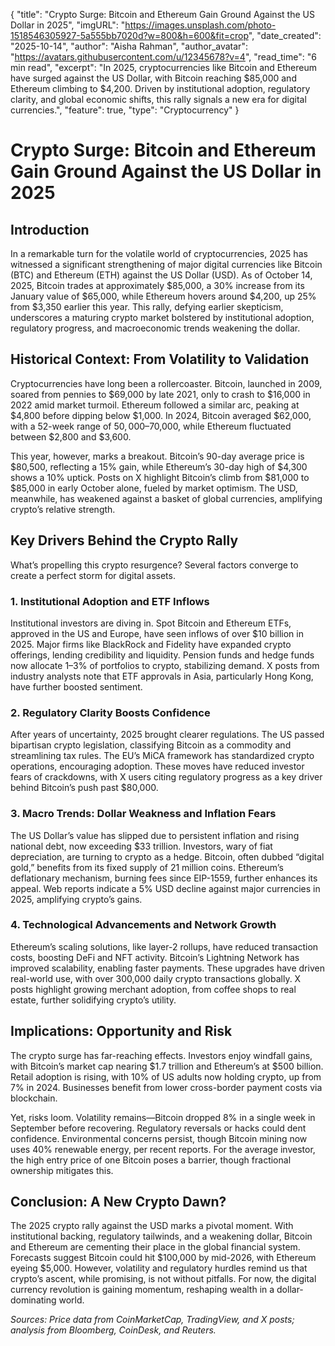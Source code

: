 {
"title": "Crypto Surge: Bitcoin and Ethereum Gain Ground Against the US Dollar in 2025",
"imgURL": "https://images.unsplash.com/photo-1518546305927-5a555bb7020d?w=800&h=600&fit=crop",
"date_created": "2025-10-14",
"author": "Aisha Rahman",
"author_avatar": "https://avatars.githubusercontent.com/u/12345678?v=4",
"read_time": "6 min read",
"excerpt": "In 2025, cryptocurrencies like Bitcoin and Ethereum have surged against the US Dollar, with Bitcoin reaching $85,000 and Ethereum climbing to $4,200. Driven by institutional adoption, regulatory clarity, and global economic shifts, this rally signals a new era for digital currencies.",
"feature": true,
"type": "Cryptocurrency"
}

# Crypto Surge: Bitcoin and Ethereum Gain Ground Against the US Dollar in 2025

## Introduction

In a remarkable turn for the volatile world of cryptocurrencies, 2025 has witnessed a significant strengthening of major digital currencies like Bitcoin (BTC) and Ethereum (ETH) against the US Dollar (USD). As of October 14, 2025, Bitcoin trades at approximately $85,000, a 30% increase from its January value of $65,000, while Ethereum hovers around $4,200, up 25% from $3,350 earlier this year. This rally, defying earlier skepticism, underscores a maturing crypto market bolstered by institutional adoption, regulatory progress, and macroeconomic trends weakening the dollar.

## Historical Context: From Volatility to Validation

Cryptocurrencies have long been a rollercoaster. Bitcoin, launched in 2009, soared from pennies to $69,000 by late 2021, only to crash to $16,000 in 2022 amid market turmoil. Ethereum followed a similar arc, peaking at $4,800 before dipping below $1,000. In 2024, Bitcoin averaged $62,000, with a 52-week range of $50,000–$70,000, while Ethereum fluctuated between $2,800 and $3,600.

This year, however, marks a breakout. Bitcoin’s 90-day average price is $80,500, reflecting a 15% gain, while Ethereum’s 30-day high of $4,300 shows a 10% uptick. Posts on X highlight Bitcoin’s climb from $81,000 to $85,000 in early October alone, fueled by market optimism. The USD, meanwhile, has weakened against a basket of global currencies, amplifying crypto’s relative strength.

## Key Drivers Behind the Crypto Rally

What’s propelling this crypto resurgence? Several factors converge to create a perfect storm for digital assets.

### 1. Institutional Adoption and ETF Inflows

Institutional investors are diving in. Spot Bitcoin and Ethereum ETFs, approved in the US and Europe, have seen inflows of over $10 billion in 2025. Major firms like BlackRock and Fidelity have expanded crypto offerings, lending credibility and liquidity. Pension funds and hedge funds now allocate 1–3% of portfolios to crypto, stabilizing demand. X posts from industry analysts note that ETF approvals in Asia, particularly Hong Kong, have further boosted sentiment.

### 2. Regulatory Clarity Boosts Confidence

After years of uncertainty, 2025 brought clearer regulations. The US passed bipartisan crypto legislation, classifying Bitcoin as a commodity and streamlining tax rules. The EU’s MiCA framework has standardized crypto operations, encouraging adoption. These moves have reduced investor fears of crackdowns, with X users citing regulatory progress as a key driver behind Bitcoin’s push past $80,000.

### 3. Macro Trends: Dollar Weakness and Inflation Fears

The US Dollar’s value has slipped due to persistent inflation and rising national debt, now exceeding $33 trillion. Investors, wary of fiat depreciation, are turning to crypto as a hedge. Bitcoin, often dubbed “digital gold,” benefits from its fixed supply of 21 million coins. Ethereum’s deflationary mechanism, burning fees since EIP-1559, further enhances its appeal. Web reports indicate a 5% USD decline against major currencies in 2025, amplifying crypto’s gains.

### 4. Technological Advancements and Network Growth

Ethereum’s scaling solutions, like layer-2 rollups, have reduced transaction costs, boosting DeFi and NFT activity. Bitcoin’s Lightning Network has improved scalability, enabling faster payments. These upgrades have driven real-world use, with over 300,000 daily crypto transactions globally. X posts highlight growing merchant adoption, from coffee shops to real estate, further solidifying crypto’s utility.

## Implications: Opportunity and Risk

The crypto surge has far-reaching effects. Investors enjoy windfall gains, with Bitcoin’s market cap nearing $1.7 trillion and Ethereum’s at $500 billion. Retail adoption is rising, with 10% of US adults now holding crypto, up from 7% in 2024. Businesses benefit from lower cross-border payment costs via blockchain.

Yet, risks loom. Volatility remains—Bitcoin dropped 8% in a single week in September before recovering. Regulatory reversals or hacks could dent confidence. Environmental concerns persist, though Bitcoin mining now uses 40% renewable energy, per recent reports. For the average investor, the high entry price of one Bitcoin poses a barrier, though fractional ownership mitigates this.

## Conclusion: A New Crypto Dawn?

The 2025 crypto rally against the USD marks a pivotal moment. With institutional backing, regulatory tailwinds, and a weakening dollar, Bitcoin and Ethereum are cementing their place in the global financial system. Forecasts suggest Bitcoin could hit $100,000 by mid-2026, with Ethereum eyeing $5,000. However, volatility and regulatory hurdles remind us that crypto’s ascent, while promising, is not without pitfalls. For now, the digital currency revolution is gaining momentum, reshaping wealth in a dollar-dominating world.

_Sources: Price data from CoinMarketCap, TradingView, and X posts; analysis from Bloomberg, CoinDesk, and Reuters._
